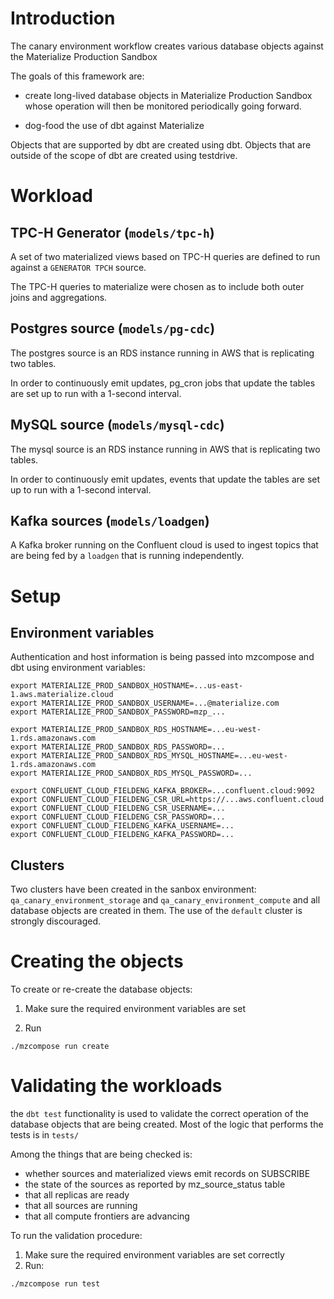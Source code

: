 # Introduction

The canary environment workflow creates various database objects against the Materialize Production Sandbox

The goals of this framework are:
- create long-lived database objects in Materialize Production Sandbox whose operation will then be monitored
  periodically going forward.

- dog-food the use of dbt against Materialize

Objects that are supported by dbt are created using dbt. Objects that are outside of the scope of dbt
are created using testdrive.

# Workload

## TPC-H Generator (`models/tpc-h`)

A set of two materialized views based on TPC-H queries are defined to run against a `GENERATOR TPCH` source.

The TPC-H queries to materialize were chosen as to include both outer joins and aggregations.

## Postgres source (`models/pg-cdc`)

The postgres source is an RDS instance running in AWS that is replicating two tables.

In order to continuously emit updates, pg_cron jobs that update the tables are set up to run with a 1-second interval.

## MySQL source (`models/mysql-cdc`)

The mysql source is an RDS instance running in AWS that is replicating two tables.

In order to continuously emit updates, events that update the tables are set up to run with a 1-second interval.

## Kafka sources (`models/loadgen`)

A Kafka broker running on the Confluent cloud is used to ingest topics that are being
fed by a `loadgen` that is running independently.

# Setup

## Environment variables

Authentication and host information is being passed into mzcompose and dbt using environment variables:

```
export MATERIALIZE_PROD_SANDBOX_HOSTNAME=...us-east-1.aws.materialize.cloud
export MATERIALIZE_PROD_SANDBOX_USERNAME=...@materialize.com
export MATERIALIZE_PROD_SANDBOX_PASSWORD=mzp_...

export MATERIALIZE_PROD_SANDBOX_RDS_HOSTNAME=...eu-west-1.rds.amazonaws.com
export MATERIALIZE_PROD_SANDBOX_RDS_PASSWORD=...
export MATERIALIZE_PROD_SANDBOX_RDS_MYSQL_HOSTNAME=...eu-west-1.rds.amazonaws.com
export MATERIALIZE_PROD_SANDBOX_RDS_MYSQL_PASSWORD=...

export CONFLUENT_CLOUD_FIELDENG_KAFKA_BROKER=...confluent.cloud:9092
export CONFLUENT_CLOUD_FIELDENG_CSR_URL=https://...aws.confluent.cloud
export CONFLUENT_CLOUD_FIELDENG_CSR_USERNAME=...
export CONFLUENT_CLOUD_FIELDENG_CSR_PASSWORD=...
export CONFLUENT_CLOUD_FIELDENG_KAFKA_USERNAME=...
export CONFLUENT_CLOUD_FIELDENG_KAFKA_PASSWORD=...
```

## Clusters

Two clusters have been created in the sanbox environment: `qa_canary_environment_storage`
and `qa_canary_environment_compute` and all database objects are created in them. The use
of the `default` cluster is strongly discouraged.

# Creating the objects

To create or re-create the database objects:

1. Make sure the required environment variables are set

2. Run

```
./mzcompose run create
```

# Validating the workloads

the `dbt test` functionality is used to validate the correct operation of the database objects
that are being created. Most of the logic that performs the tests is in `tests/`

Among the things that are being checked is:
- whether sources and materialized views emit records on SUBSCRIBE
- the state of the sources as reported by mz_source_status table
- that all replicas are ready
- that all sources are running
- that all compute frontiers are advancing

To run the validation procedure:

1. Make sure the required environment variables are set correctly
2. Run:

```
./mzcompose run test
```

